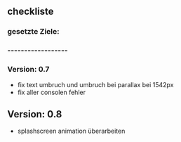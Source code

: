 ## checkliste
###
### gesetzte Ziele:
### ------------------


### Version: 0.7
- fix text umbruch und umbruch bei parallax bei 1542px
- fix aller consolen fehler

## Version: 0.8

- splashscreen animation überarbeiten
